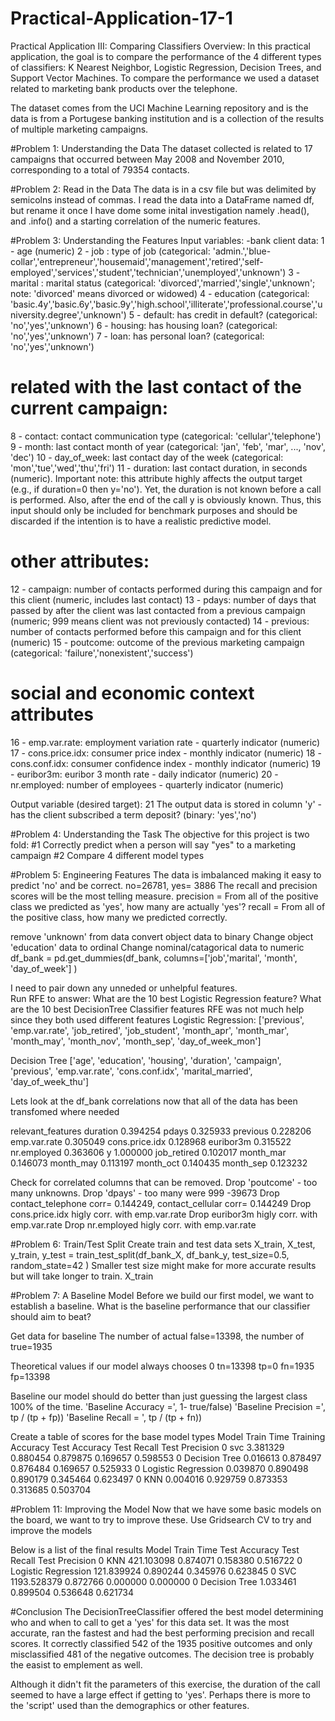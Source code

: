 # Practical-Application-17-1

Practical Application III: Comparing Classifiers
Overview: In this practical application, the goal is to compare the performance of the 4 different types of classifiers:  K Nearest Neighbor, Logistic Regression, Decision Trees, and Support Vector Machines. To compare the performance we used a dataset related to marketing bank products over the telephone.


The dataset comes from the UCI Machine Learning repository and is the data is from a Portugese banking institution and is a collection of the results of multiple marketing campaigns. 

#Problem 1: Understanding the Data
The dataset collected is related to 17 campaigns that occurred between May 2008 and November 2010, corresponding to a total of 79354 contacts. 

#Problem 2: Read in the Data
The data is in a csv file but was delimited by semicolns instead of commas. I read the data into a DataFrame named df, but rename it once I have dome some inital investigation namely .head(), and .info() and a starting correlation of the numeric features. 

#Problem 3: Understanding the Features
Input variables:
-bank client data:
1 - age (numeric)
2 - job : type of job (categorical: 'admin.','blue-collar','entrepreneur','housemaid','management','retired','self-employed','services','student','technician','unemployed','unknown')
3 - marital : marital status (categorical: 'divorced','married','single','unknown'; note: 'divorced' means divorced or widowed)
4 - education (categorical: 'basic.4y','basic.6y','basic.9y','high.school','illiterate','professional.course','university.degree','unknown')
5 - default: has credit in default? (categorical: 'no','yes','unknown')
6 - housing: has housing loan? (categorical: 'no','yes','unknown')
7 - loan: has personal loan? (categorical: 'no','yes','unknown')
# related with the last contact of the current campaign:
8 - contact: contact communication type (categorical: 'cellular','telephone')
9 - month: last contact month of year (categorical: 'jan', 'feb', 'mar', ..., 'nov', 'dec')
10 - day_of_week: last contact day of the week (categorical: 'mon','tue','wed','thu','fri')
11 - duration: last contact duration, in seconds (numeric). Important note: this attribute highly affects the output target (e.g., if duration=0 then y='no'). Yet, the duration is not known before a call is performed. Also, after the end of the call y is obviously known. Thus, this input should only be included for benchmark purposes and should be discarded if the intention is to have a realistic predictive model.
# other attributes:
12 - campaign: number of contacts performed during this campaign and for this client (numeric, includes last contact)
13 - pdays: number of days that passed by after the client was last contacted from a previous campaign (numeric; 999 means client was not previously contacted)
14 - previous: number of contacts performed before this campaign and for this client (numeric)
15 - poutcome: outcome of the previous marketing campaign (categorical: 'failure','nonexistent','success')
# social and economic context attributes
16 - emp.var.rate: employment variation rate - quarterly indicator (numeric)
17 - cons.price.idx: consumer price index - monthly indicator (numeric)
18 - cons.conf.idx: consumer confidence index - monthly indicator (numeric)
19 - euribor3m: euribor 3 month rate - daily indicator (numeric)
20 - nr.employed: number of employees - quarterly indicator (numeric)

Output variable (desired target):
21 The output data is stored in column 'y' - has the client subscribed a term deposit? (binary: 'yes','no')

#Problem 4: Understanding the Task
The objective for this project is two fold:
 #1 Correctly predict when a person will say "yes" to a marketing campaign
 #2 Compare 4 different model types 

#Problem 5: Engineering Features
The data is imbalanced making it easy to predict 'no' and be correct. no=26781, yes= 3886
The recall and precision scores will be the most telling measure.
  precision = From all of the positive class we predicted as 'yes', how many are actually 'yes'?
  recall = From all of the positive class, how many we predicted correctly.

remove 'unknown' from data
convert object data to binary
Change object 'education' data to ordinal 
Change nominal/catagorical data to numeric    
df_bank = pd.get_dummies(df_bank, columns=['job','marital', 'month', 'day_of_week'] )


I need to pair down any unneded or unhelpful features.  
Run RFE to answer: What are the 10 best Logistic Regression feature?
                    What are the 10 best DecisionTree Classifier features
RFE was not much help since they both used different features
Logistic Regression: ['previous', 'emp.var.rate', 'job_retired', 'job_student', 'month_apr', 'month_mar', 'month_may', 'month_nov', 'month_sep', 'day_of_week_mon']

Decision Tree ['age', 'education', 'housing', 'duration', 'campaign', 'previous', 'emp.var.rate', 'cons.conf.idx', 'marital_married', 'day_of_week_thu']

Lets look at the df_bank correlations now that all of the data has been transfomed where needed

relevant_features
duration          0.394254
pdays             0.325933
previous          0.228206
emp.var.rate      0.305049
cons.price.idx    0.128968
euribor3m         0.315522
nr.employed       0.363606
y                 1.000000
job_retired       0.102017
month_mar         0.146073
month_may         0.113197
month_oct         0.140435
month_sep         0.123232

Check for correlated columns that can be removed.
Drop 'poutcome' - too many unknowns.
Drop 'dpays' - too many were 999 -39673
Drop contact_telephone   corr= 0.144249, contact_cellular corr=  0.144249
Drop cons.price.idx  higly corr. with emp.var.rate
Drop euribor3m higly corr. with emp.var.rate
Drop nr.employed higly corr. with emp.var.rate

#Problem 6: Train/Test Split
Create train and test data sets
X_train, X_test, y_train, y_test = train_test_split(df_bank_X, df_bank_y, test_size=0.5, random_state=42 )
Smaller test size might make for more accurate results but will take longer to train.
X_train

#Problem 7: A Baseline Model
Before we build our first model, we want to establish a baseline. What is the baseline performance that our classifier should aim to beat?

Get data for baseline
The number of actual false=13398, the number of true=1935

Theoretical values if our model always chooses 0
tn=13398
tp=0
fn=1935
fp=13398

Baseline our model should do better than just guessing the largest class 100% of the time. 
'Baseline Accuracy =', 1- true/false)
'Baseline Precision =', tp / (tp + fp))
'Baseline Recall = ', tp / (tp + fn))

Create a table of scores for the base model types
Model	              Train Time	Training Accuracy	Test Accuracy	Test Recall	Test Precision
0	svc	                3.381329	0.880454	        0.879875	    0.169657	  0.598553
0	Decision Tree	      0.016613	0.878497	        0.876484	    0.169657	  0.525933
0	Logistic Regression	0.039870	0.890498	        0.890179	    0.345464	  0.623497
0	KNN	                0.004016	0.929759	        0.873353	    0.313685	  0.503704


#Problem 11: Improving the Model
Now that we have some basic models on the board, we want to try to improve these. 
Use Gridsearch CV to try and improve the models

Below is a list of the final results
	Model	              Train Time	Test Accuracy	Test Recall	Test Precision
0	KNN	                421.103098	0.874071	    0.158380	  0.516722
0	Logistic Regression	121.839924	0.890244	    0.345976	  0.623845
0	SVC	                1193.528379	0.872766	    0.000000	  0.000000
0	Decision Tree	        1.033461	0.899504	    0.536648	  0.621734

#Conclusion
The DecisionTreeClassifier offered the best model determining who and when to call to get a 'yes' for this data set.
It was the most accurate, ran the fastest and had the best performing precision and recall scores. It correctly classified 542 of the 1935 positive outcomes and only misclassified 481 of the negative outcomes.
The decision tree is probably the easist to emplement as well. 

Although it didn't fit the parameters of this exercise, the duration of the call seemed to have a large effect if getting to 'yes'. Perhaps there is more to the 'script' used than the demographics or other features.
